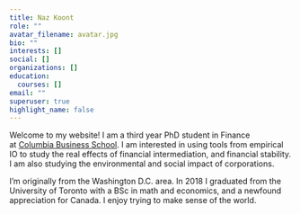 ```yaml
---
title: Naz Koont
role: ""
avatar_filename: avatar.jpg
bio: ""
interests: []
social: []
organizations: []
education:
  courses: []
email: ""
superuser: true
highlight_name: false
---
```

Welcome to my website! I am a third year PhD student in Finance at [Columbia Business School](https://www8.gsb.columbia.edu/cbs-directory/phd/NKoont23). I am interested in using tools from empirical IO to study the real effects of financial intermediation, and financial stability. I am also studying the environmental and social impact of corporations.

I’m originally from the Washington D.C. area. In 2018 I graduated from the University of Toronto with a BSc in math and economics, and a newfound appreciation for Canada. I enjoy trying to make sense of the world.